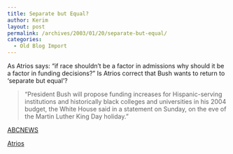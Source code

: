```yaml
---
title: Separate but Equal?
author: Kerim
layout: post
permalink: /archives/2003/01/20/separate-but-equal/
categories:
  - Old Blog Import
---
```

As Atrios says: &#8220;if race shouldn&#8217;t be a factor in admissions why should it be a factor in funding decisions?&#8221; Is Atrios correct that Bush wants to return to &#8216;separate but equal&#8217;?


>   &#8220;President Bush will propose funding increases for Hispanic-serving institutions and historically black colleges and universities in his 2004 budget, the White House said in a statement on Sunday, on the eve of the Martin Luther King Day holiday.&#8221;


<a href="http://abcnews.go.com/wire/US/reuters20030119_254.html" onclick="_gaq.push(['_trackEvent', 'outbound-article', 'http://abcnews.go.com/wire/US/reuters20030119_254.html', 'ABCNEWS']);" >ABCNEWS</a>

<a href="http://atrios.blogspot.com/2003_01_19_atrios_archive.html#90207229" onclick="_gaq.push(['_trackEvent', 'outbound-article', 'http://atrios.blogspot.com/2003_01_19_atrios_archive.html#90207229', 'Atrios']);" >Atrios</a>

